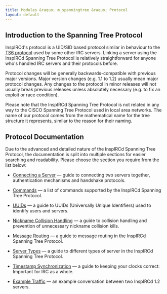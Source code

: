 ```yaml
---
title: Modules &raquo; m_spanningtree &raquo; Protocol
layout: default
---
```


## Introduction to the Spanning Tree Protocol

InspIRCd's protocol is a UID/SID based protocol similar in behaviour to the [TS6 protocol](http://hg.atheme.org/charybdis/file/tip/doc/technical/ts6-protocol.txt)
used by some other IRC servers. Linking a server using the InspIRCd Spanning Tree Protocol is
relatively straightforward for anyone who's handled IRC servers and their protocols before.

Protocol changes will be generally backwards-compatible with previous major versions. Major version
changes (e.g. 1.1 to 1.2) usually mean major protocol changes. Any changes to the protocol in minor
releases will not usually break previous releases unless absolutely necessary (e.g. to fix an
exploit or race condition).

Please note that the InspIRCd Spanning Tree Protocol is not related in any way to the CISCO
Spanning Tree Protocol used in local area networks. The name of our protocol comes from the
mathematical name for the tree structure it represents, similar to the reason for their naming.

## Protocol Documentation

Due to the advanced and detailed nature of the InspIRCd Spanning Tree Protocol, the documentation is
split into multiple sections for easier searching and readability. Please choose the section you
require from the list below:

* [Connecting a Server](https://github.com/inspircd/wiki/blob/master/Modules/spanningtree/Connecting-a-Server.md)
&mdash; guide to connecting two servers together, authentication mechanisms and handshake protocols.

* [Commands](https://github.com/inspircd/wiki/blob/master/Modules/spanningtree/Commands.md) &mdash;
a list of commands supported by the InspIRCd Spanning Tree Protocol.

* [UUIDs](https://github.com/inspircd/wiki/blob/master/Modules/spanningtree/UUIDs.md) &mdash; a
guide to UUIDs (Universally Unique Identifiers) used to identify users and servers.

* [Nickname Collision Handling](https://github.com/inspircd/wiki/blob/master/Modules/spanningtree/Nickname-Collision-Handling.md)
&mdash; a guide to collision handling and prevention of unnecessary nickname collision kills.

* [Message Routing](https://github.com/inspircd/wiki/blob/master/Modules/spanningtree/Message-Routing.md)
&mdash; a guide to message routing in the InspIRCd Spanning Tree Protocol.

* [Server Types](https://github.com/inspircd/wiki/blob/master/Modules/spanningtree/Server-Types.md)
&mdash; a guide to different types of server in the InspIRCd Spanning Tree Protocol.

* [Timestamp Synchronization](https://github.com/inspircd/wiki/blob/master/Modules/spanningtree/Timestamp-Synchronization.md)
&mdash; a guide to keeping your clocks correct: Important for IRC as a whole.

* [Example Traffic](https://github.com/inspircd/wiki/blob/master/Modules/spanningtree/Example-Traffic.md)
&mdash; an example conversation between two InspIRCd 1.2 servers.
